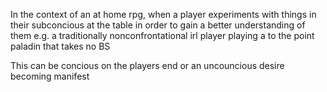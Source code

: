 In the context of an at home rpg, when a player experiments with things in their subconcious at the table in order to gain a better understanding of them
e.g. a traditionally nonconfrontational irl player playing a to the point paladin that takes no BS

This can be concious on the players end or an uncouncious desire becoming manifest